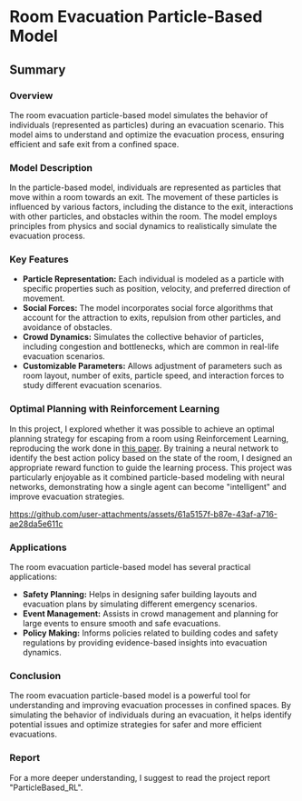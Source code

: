 # Room Evacuation Particle-Based Model

## Summary

### Overview
The room evacuation particle-based model simulates the behavior of individuals (represented as particles) during an evacuation scenario. This model aims to understand and optimize the evacuation process, ensuring efficient and safe exit from a confined space.

### Model Description
In the particle-based model, individuals are represented as particles that move within a room towards an exit. The movement of these particles is influenced by various factors, including the distance to the exit, interactions with other particles, and obstacles within the room. The model employs principles from physics and social dynamics to realistically simulate the evacuation process.

### Key Features
- **Particle Representation:** Each individual is modeled as a particle with specific properties such as position, velocity, and preferred direction of movement.
- **Social Forces:** The model incorporates social force algorithms that account for the attraction to exits, repulsion from other particles, and avoidance of obstacles.
- **Crowd Dynamics:** Simulates the collective behavior of particles, including congestion and bottlenecks, which are common in real-life evacuation scenarios.
- **Customizable Parameters:** Allows adjustment of parameters such as room layout, number of exits, particle speed, and interaction forces to study different evacuation scenarios.

### Optimal Planning with Reinforcement Learning
In this project, I explored whether it was possible to achieve an optimal planning strategy for escaping from a room using Reinforcement Learning, reproducing the work done in [this paper](https://arxiv.org/abs/2012.00065). By training a neural network to identify the best action policy based on the state of the room, I designed an appropriate reward function to guide the learning process. This project was particularly enjoyable as it combined particle-based modeling with neural networks, demonstrating how a single agent can become "intelligent" and improve evacuation strategies.


https://github.com/user-attachments/assets/61a5157f-b87e-43af-a716-ae28da5e611c


### Applications
The room evacuation particle-based model has several practical applications:
- **Safety Planning:** Helps in designing safer building layouts and evacuation plans by simulating different emergency scenarios.
- **Event Management:** Assists in crowd management and planning for large events to ensure smooth and safe evacuations.
- **Policy Making:** Informs policies related to building codes and safety regulations by providing evidence-based insights into evacuation dynamics.

### Conclusion
The room evacuation particle-based model is a powerful tool for understanding and improving evacuation processes in confined spaces. By simulating the behavior of individuals during an evacuation, it helps identify potential issues and optimize strategies for safer and more efficient evacuations.

### Report
For a more deeper understanding, I suggest to read the project report "ParticleBased_RL". 


